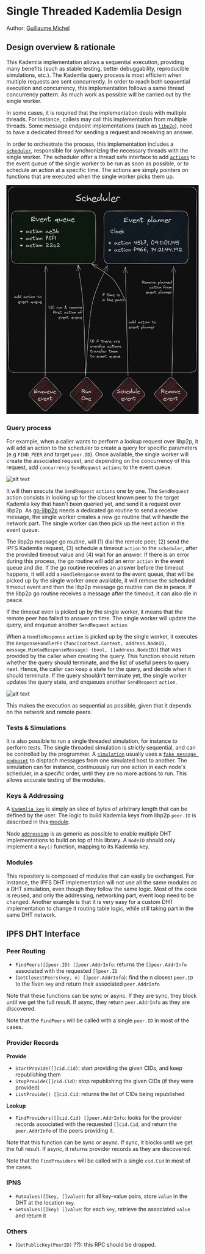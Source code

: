 # Single Threaded Kademlia Design

Author: [Guillaume Michel](https://github.com/guillaumemichel)

## Design overview & rationale

This Kademlia implementation allows a sequential execution, providing many benefits (such as stable testing, better debuggability, reproducible simulations, etc.). The Kademlia query process is most efficient when multiple requests are sent concurrently. In order to reach both sequential execution and concurrency, this implementation follows a same thread concurrency pattern. As much work as possible will be carried out by the single worker.

In some cases, it is required that the implementation deals with multiple threads. For instance, callers may call this implementation from multiple threads. Some message endpoint implementations (such as [`libp2p`](../network/endpoint/libp2pendpoint/)), need to have a dedicated thread for sending a request and receiving an answer.

In order to orchestrate the process, this implementation includes a [`scheduler`](../events/scheduler/), responsible for synchronizing the necessary threads with the single worker. The scheduler offer a thread safe interface to add [`actions`](../events/action/) to the event queue of the single worker to be run as soon as possible, or to schedule an action at a specific time. The actions are simply pointers on functions that are executed when the single worker picks them up.

![alt text](./excalidraw/scheduler.png)

### Query process

For example, when a caller wants to perform a lookup request over libp2p, it will add an action to the scheduler to create a query for specific parameters (e.g `FIND_PEER` and target `peer.ID`). Once available, the single worker will create the associated request, and depending on the concurrency of this request, add `concurrency` `SendRequest` `actions` to the event queue.

![alt text](./excalidraw/query-setup.png)

It will then execute the `SendRequest` `actions` one by one. The `SendRequest` action consists in looking up for the closest known peer to the target Kademlia key that hasn't been queried yet, and send it a request over libp2p. As [go-libp2p](https://github.com/libp2p/go-libp2p) needs a dedicated go routine to send a receive message, the single worker creates a new go routine that will handle the network part. The single worker can then pick up the next action in the event queue.

The libp2p message go routine, will (1) dial the remote peer, (2) send the IPFS Kademlia request, (3) schedule a timeout `action` to the `scheduler`, after the provided timeout value and (4) wait for an answer. If there is an error during this process, the go routine will add an error `action` in the event queue and die. If the go routine receives an answer before the timeout happens, it will add a `HandleResponse` event to the event queue, that will be picked up by the single worker once available, it will remove the scheduled timeout event and then the libp2p message go routine can die in peace. If the libp2p go routine receives a message after the timeout, it can also die in peace.

If the timeout even is picked up by the single worker, it means that the remote peer has failed to answer on time. The single worker will update the query, and enqueue another `SendRequest` `action`.

When a `HandleResponse` `action` is picked up by the single worker, it executes the `ResponseHandlerFn` (`func(context.Context, address.NodeID, message.MinKadResponseMessage) (bool, []address.NodeID)`) that was provided by the caller when creating the query. This function should return whether the query should terminate, and the list of useful peers to query next. Hence, the caller can keep a state for the query, and decide when it should terminate. If the query shouldn't terminate yet, the single worker updates the query state, and enqueues another `SendRequest` `action`.

![alt text](./excalidraw/query-run.png)

This makes the execution as sequential as possible, given that it depends on the network and remote peers.

### Tests & Simulations

It is also possible to run a single threaded simulation, for instance to perform tests. The single threaded simulation is strictly sequential, and can be controlled by the programmer. A [`simulation`](../events/simulator/) usually uses a [`fake message endpoint`](../network/endpoint/fakeendpoint/) to disptach messages from one simulated host to another. The simulation can for instance, continuously run one action in each node's scheduler, in a specific order, until they are no more actions to run. This allows accurate testing of the modules.

### Keys & Addressing

A [`Kademlia key`](../key/) is simply an slice of bytes of arbitrary length that can be defined by the user. The logic to build Kademlia keys from libp2p `peer.ID` is described in this [module](../key/sha256key256/).

Node [`addressing`](../network/address/) is as generic as possible to enable multiple DHT implementations to build on top of this library. A `NodeID` should only implement a `Key()` function, mapping to its Kademlia key. 

### Modules

This repository is composed of modules that can easily be exchanged. For instance, the IPFS DHT implementation will not use all the same modules as a DHT simulation, even though they follow the same logic. Most of the code is reused, and only the addressing, networking part, event loop need to be changed. Another example is that it is very easy for a custom DHT implementation to change it routing table logic, while still taking part in the same DHT network.

## IPFS DHT Interface

### Peer Routing

- `FindPeers([]peer.ID) []peer.AddrInfo`: returns the `[]peer.AddrInfo` associated with the requested `[]peer.ID`
- (`GetClosestPeers(key, n) []peer.AddrInfo`): find the n closest `peer.ID` to the fiven `key` and return their associated `peer.AddrInfo`

Note that these functions can be sync or async. If they are sync, they block until we get the full result. If async, they return `peer.AddrInfo` as they are discovered.

Note that the `FindPeers` will be called with a single `peer.ID` in most of the cases.

### Provider Records

**Provide**
- `StartProvide([]cid.Cid)`: start providing the given CIDs, and keep republishing them
- `StopProvide([]cid.Cid)`: stop republishing the given CIDs (if they were provided)
- `ListProvide() []cid.Cid`: returns the list of CIDs being republished

**Lookup**

- `FindProviders([]cid.Cid) []peer.AddrInfo`: looks for the provider records associated with the requested `[]cid.Cid`, and return the `peer.AddrInfo` of the peers providing it.

Note that this function can be sync or async. If sync, it blocks until we get the full result. If async, it returns provider records as they are discovered.

Note that the `FindProviders` will be called with a single `cid.Cid` in most of the cases.


### IPNS

- `PutValues([]key, []value)`: for all key-value pairs, store `value` in the DHT at the location `key`.
- `GetValues([]key) []value`: for each `key`, retrieve the associated `value` and return it

### Others

- (`GetPublicKey(PeerID)` ??): this RPC should be dropped.

